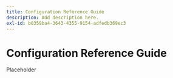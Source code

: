 ```yaml
---
title: Configuration Reference Guide
description: Add description here.
exl-id: b0359ba4-3643-4355-9154-adfedb369ec3
---
```

# Configuration Reference Guide

Placeholder
